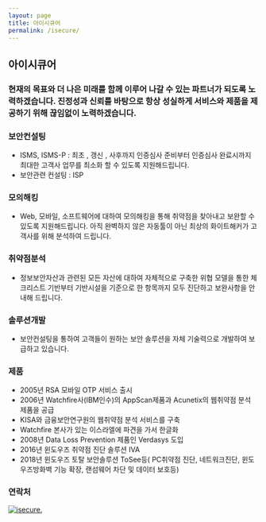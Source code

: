 ```yaml
---
layout: page
title: 아이시큐어
permalink: /isecure/
---
```


## 아이시큐어

### 현재의 목표와 더 나은 미래를 함께 이루어 나갈 수 있는 파트너가 되도록 노력하겠습니다. 진정성과 신뢰를 바탕으로 항상 성실하게 서비스와 제품을 제공하기 위해 끊임없이 노력하겠습니다.


### 보안컨설팅

- ISMS, ISMS-P : 최초 , 갱신 , 사후까지 인증심사 준비부터 인증심사 완료시까지 최대한 고객사 업무를 최소화 할 수 있도록 지원해드립니다.
- 보안관련 컨설팅 : ISP 

### 모의해킹

- Web, 모바일, 소프트웨어에 대하여 모의해킹을 통해 취약점을 찾아내고 보완할 수 있도록 지원해드립니다. 아직 완벽하지 않은 자동툴이 아닌 최상의 화이트해커가 고객사를 위해 분석하여 드립니다.

### 취약점분석

- 정보보안자산과 관련된 모든 자산에 대하여 자체적으로 구축한 위협 모델을 통한 체크리스트 기반부터 기반시설을 기준으로 한 항목까지 모두 진단하고 보완사항을 안내해 드립니다.

### 솔루션개발

- 보안컨설팅을 통하여 고객들이 원하는 보안 솔루션을 자체 기술력으로 개발하여 보급하고 있습니다.

### 제품

- 2005년 RSA 모바일 OTP 서비스 출시
- 2006년 Watchfire사(IBM인수)의 AppScan제품과 Acunetix의 웹취약점 분석 제품을 공급
- KISA와 금융보안연구원의 웹취약점 분석 서비스를 구축
- Watchfire 본사가 있는 이스라엘에 파견을 가서 한글화
- 2008년 Data Loss Prevention 제품인 Verdasys 도입
- 2016년 윈도우즈 취약점 진단 솔루션 IVA
- 2018년 윈도우즈 토탈 보안솔루션 ToSee등( PC취약점 진단, 네트워크진단, 윈도우즈방화벽 기능 확장, 랜섬웨어 차단 및 데이터 보호등)

### 연락처
<div class="gallery"><a href="https://www.isecurekr.com/about/" target="_blank" ><img src="{{ '/assets/img/logo/iSecure-logo.png' | relative_url }}" alt="isecure." role="img"></a></div>